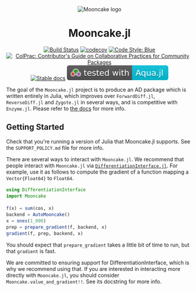 <div align="center">
  
<img src="https://github.com/user-attachments/assets/8b43b8d6-bff1-42bd-9e04-68b9ae8ff362" alt="Mooncake logo" width="300">

# Mooncake.jl

[![Build Status](https://github.com/chalk-lab/Mooncake.jl/actions/workflows/CI.yml/badge.svg?branch=main)](https://github.com/chalk-lab/Mooncake.jl/actions/workflows/CI.yml?query=branch%3Amain)
[![codecov](https://codecov.io/github/chalk-lab/Mooncake.jl/graph/badge.svg?token=NUPWTB4IAP)](https://codecov.io/github/chalk-lab/Mooncake.jl)
[![Code Style: Blue](https://img.shields.io/badge/code%20style-blue-4495d1.svg)](https://github.com/JuliaDiff/BlueStyle)
[![ColPrac: Contributor's Guide on Collaborative Practices for Community Packages](https://img.shields.io/badge/ColPrac-Contributor's%20Guide-blueviolet)](https://github.com/SciML/ColPrac)
[![Stable docs](https://img.shields.io/badge/docs-stable-blue.svg)](https://chalk-lab.github.io/Mooncake.jl/stable)
[![Aqua QA](https://raw.githubusercontent.com/JuliaTesting/Aqua.jl/master/badge.svg)](https://github.com/JuliaTesting/Aqua.jl)

</div>

The goal of the `Mooncake.jl` project is to produce an AD package which is written entirely in Julia, which improves over `ForwardDiff.jl`, `ReverseDiff.jl` and `Zygote.jl` in several ways, and is competitive with `Enzyme.jl`.
Please refer to [the docs](https://chalk-lab.github.io/Mooncake.jl/dev) for more info.

## Getting Started

Check that you're running a version of Julia that Mooncake.jl supports.
See the `SUPPORT_POLICY.md` file for more info.

There are several ways to interact with `Mooncake.jl`.
We recommend that people interact with `Mooncake.jl` via  [`DifferentiationInterface.jl`](https://github.com/gdalle/DifferentiationInterface.jl/).
For example, use it as follows to compute the gradient of a function mapping a `Vector{Float64}` to `Float64`.
```julia
using DifferentiationInterface
import Mooncake

f(x) = sum(cos, x)
backend = AutoMooncake()
x = ones(1_000)
prep = prepare_gradient(f, backend, x)
gradient(f, prep, backend, x)
```
You should expect that `prepare_gradient` takes a little bit of time to run, but that `gradient` is fast.

We are committed to ensuring support for DifferentiationInterface, which is why we recommend using that.
If you are interested in interacting more directly with `Mooncake.jl`, you should consider `Mooncake.value_and_gradient!!`.
See its docstring for more info.
